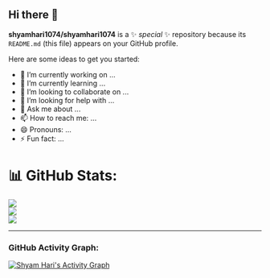 ## Hi there 👋


**shyamhari1074/shyamhari1074** is a ✨ _special_ ✨ repository because its `README.md` (this file) appears on your GitHub profile.

Here are some ideas to get you started:

- 🔭 I’m currently working on ...
- 🌱 I’m currently learning ...
- 👯 I’m looking to collaborate on ...
- 🤔 I’m looking for help with ...
- 💬 Ask me about ...
- 📫 How to reach me: ...
- 😄 Pronouns: ...
- ⚡ Fun fact: ...
# 📊 GitHub Stats:
![](https://github-readme-stats.vercel.app/api?username=shyamhari1074&theme=dark&hide_border=false&include_all_commits=false&count_private=false)<br/>
![](https://github-readme-streak-stats.herokuapp.com/?user=shyamhari1074&theme=dark&hide_border=false)<br/>
![](https://github-readme-stats.vercel.app/api/top-langs/?username=shyamhari1074&theme=dark&hide_border=false&include_all_commits=false&count_private=false&layout=compact)

---


<h3 align="left">GitHub Activity Graph:</h3>
<a href="https://github.com/ashutosh00710/github-readme-activity-graph"><img alt="Shyam Hari's Activity Graph" src="https://github-readme-activity-graph.vercel.app/graph?username=shyamhari1074&theme=github-compact" /></a>
